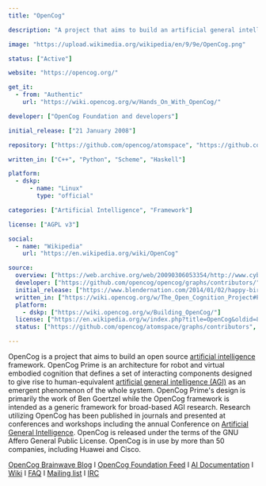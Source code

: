 ```yaml
---
title: "OpenCog"

description: "A project that aims to build an artificial general intelligence (AGI) framework. OpenCog Prime is a specific set of interacting components designed to give rise to human-equivalent artificial general intelligence."

image: "https://upload.wikimedia.org/wikipedia/en/9/9e/OpenCog.png"

status: ["Active"]

website: "https://opencog.org/"

get_it:
  - from: "Authentic"
    url: "https://wiki.opencog.org/w/Hands_On_With_OpenCog/"

developer: ["OpenCog Foundation and developers"]

initial_release: ["21 January 2008"]

repository: ["https://github.com/opencog/atomspace", "https://github.com/opencog/opencog"]

written_in: ["C++", "Python", "Scheme", "Haskell"]

platform:
  - dskp:
      - name: "Linux"
        type: "official"

categories: ["Artificial Intelligence", "Framework"]

license: ["AGPL v3"]

social:
  - name: "Wikipedia"
    url: "https://en.wikipedia.org/wiki/OpenCog"

source:
  overview: ["https://web.archive.org/web/20090306053354/http://www.cybertechnews.org/?p=915", "https://venturebeat.com/2017/12/07/singularitynet-talks-collaborative-ai-as-its-token-sale-hits-400-oversubscription/"]
  developer: ["https://github.com/opencog/opencog/graphs/contributors/", "https://opencog.org/", "https://en.wikipedia.org/w/index.php?title=OpenCog&oldid=846548094"]
  initial_release: ["https://www.blendernation.com/2014/01/02/happy-birthday-blender/#comment-629004"]
  written_in: ["https://wiki.opencog.org/w/The_Open_Cognition_Project#Participate"]
  platform:
    - dskp: ["https://wiki.opencog.org/w/Building_OpenCog/"]
  license: ["https://en.wikipedia.org/w/index.php?title=OpenCog&oldid=846548094", "https://github.com/opencog/atomspace", "https://github.com/opencog/opencog"]
  status: ["https://github.com/opencog/atomspace/graphs/contributors", "https://github.com/opencog/opencog/graphs/contributors"]

---
```

  OpenCog is a project that aims to build an open source [artificial intelligence](/categories/artificial-intelligence) framework. OpenCog Prime is an architecture for robot and virtual embodied cognition that defines a set of interacting components designed to give rise to human-equivalent [artificial general intelligence (AGI)](/categories/artificial-intelligence) as an emergent phenomenon of the whole system. OpenCog Prime's design is primarily the work of Ben Goertzel while the OpenCog framework is intended as a generic framework for broad-based AGI research. Research utilizing OpenCog has been published in journals and presented at conferences and workshops including the annual Conference on [Artificial General Intelligence](/categories/artificial-intelligence). OpenCog is released under the terms of the GNU Affero General Public License.
  OpenCog is in use by more than 50 companies, including Huawei and Cisco.
  
  [OpenCog Brainwave Blog](https://blog.opencog.org/) I [OpenCog Foundation Feed](https://opencog.org/feed/) I [AI Documentation](https://wiki.opencog.org/w/AI_Documentation) I [Wiki](https://wiki.opencog.org/w/The_Open_Cognition_Project) I [FAQ](https://opencog.org/faq/) I [Mailing list](https://groups.google.com/forum/#!forum/opencog) I [IRC](https://webchat.freenode.net/?channels=opencog)
  
